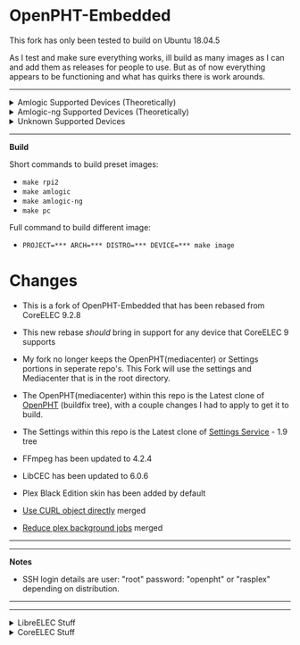 # OpenPHT-Embedded

This fork has only been tested to build on Ubuntu 18.04.5

As I test and make sure everything works, ill build as many images as I can and add them as releases for people to use.
But as of now everything appears to be functioning and what has quirks there is work arounds.

------------

<details>
<summary>Amlogic Supported Devices (Theoretically)</summary>
<br>
------
S905
S905X
S905D
S905W
S905H
S912
S812
------
<br/><br/>
All forms of each of those chipsets are most likely supported as long as a DTB is available.
<br/><br/>
</details>

<details>
<summary>Amlogic-ng Supported Devices (Theoretically)</summary>
<br>
------
S905X
S905X2
S905X3
S905Y2
S905D3
A311D
S922X
------
<br/><br/>
And as far as I can see "ng" might also support all the devices the non-ng builds support minus S812
<br/><br/>
</details>

<details>
<summary>Unknown Supported Devices</summary>
<br>
These are listed in the projects directory, but are not listed on the CoreELEC site, so no idea if they actually work as I cant test.
<br/><br/>

Allwinner: A64  H3  H6
  
Raspberry Pi: RPi  RPi2  RPi3/3+  RPi4
  
Rockchip: MiQi  RK3328  RK3399  TinkerBoard
  
All Generic X86/X64 Devices/PC's

</details>

------------

**Build**

Short commands to build preset images:

* `make rpi2`
* `make amlogic`
* `make amlogic-ng`
* `make pc`

Full command to build different image:

* `PROJECT=*** ARCH=*** DISTRO=*** DEVICE=*** make image`


# Changes

* This is a fork of OpenPHT-Embedded that has been rebased from CoreELEC 9.2.8

* This new rebase *should* bring in support for any device that CoreELEC 9 supports

* My fork no longer keeps the OpenPHT(mediacenter) or Settings portions in seperate repo's. This Fork will use the settings and Mediacenter that is in the root directory.

* The OpenPHT(mediacenter) within this repo is the Latest clone of [OpenPHT](https://github.com/brfransen/OpenPHT) (buildfix tree), with a couple changes I had to apply to get it to build.

* The Settings within this repo is the Latest clone of [Settings Service](https://github.com/RasPlex/service.openelec.settings) - 1.9 tree

* FFmpeg has been updated to 4.2.4
* LibCEC has been updated to 6.0.6
* Plex Black Edition skin has been added by default

* [Use CURL object directly](https://github.com/Risca/OpenPHT/commit/873ac97cb1acd9f34b8c7360f4cf9f31151ea09f) merged
* [Reduce plex background jobs](https://github.com/Risca/OpenPHT/commit/1f1c932cf0b6548e192b7c90ec5d86f0c863fd24) merged

------------
------------

**Notes**

* SSH login details are user: "root" password: "openpht" or "rasplex" depending on distribution.

------------
------------

<details>
<summary>LibreELEC Stuff</summary>
<br>
Source code

https://github.com/LibreELEC/LibreELEC.tv

License
LibreELEC original code is released under GPLv2.
Copyright
As LibreELEC includes code from many upstream projects it includes many copyright owners. LibreELEC makes NO claim of copyright on any upstream code. However all original LibreELEC authored code is copyright LibreELEC.tv. For a complete copyright list please checkout the source code to examine license headers. Unless expressly stated otherwise all code submitted to the LibreELEC project (in any form) is licensed under GPLv2 and copyright is donated to LibreELEC.tv. This approach allows the project to stay manageable in the long term by giving us freedom to maintain the code as part of the whole without the management overhead of preserving contact with every submitter, e.g. GPLv3. You are absolutely free to retain copyright. To retain copyright simply add a copyright header to each submitted code page. If you submit code that is not your own work it is your responsibility to place a header stating the copyright.
</details>
<details>
<summary>CoreELEC Stuff</summary>
<br>
CoreELEC is a 'Just enough OS' Linux distribution for running the award-winning [Kodi](https://kodi.tv) software on popular low-cost hardware. CoreELEC is a minor fork of [LibreELEC](https://libreelec.tv), it's built by the community for the community. [CoreELEC website](http://coreelec.org).

**Issues & Support**

Please report issues via the CoreELEC [Forum](https://discourse.coreelec.org).

**Donations**

At this moment we do not accept Donations. We are doing this for fun not for profit.

**License**

CoreELEC original code is released under [GPLv2](https://www.gnu.org/licenses/gpl-2.0.html).

**Copyright**

As CoreELEC includes code from many upstream projects it includes many copyright owners. CoreELEC makes NO claim of copyright on any upstream code. Patches to upstream code have the same license as the upstream project, unless specified otherwise. For a complete copyright list please checkout the source code to examine license headers. Unless expressly stated otherwise all code submitted to the CoreELEC project (in any form) is licensed under [GPLv2](https://www.gnu.org/licenses/gpl-2.0.html). You are absolutely free to retain copyright. To retain copyright simply add a copyright header to each submitted code page. If you submit code that is not your own work it is your responsibility to place a header stating the copyright.
</details>
